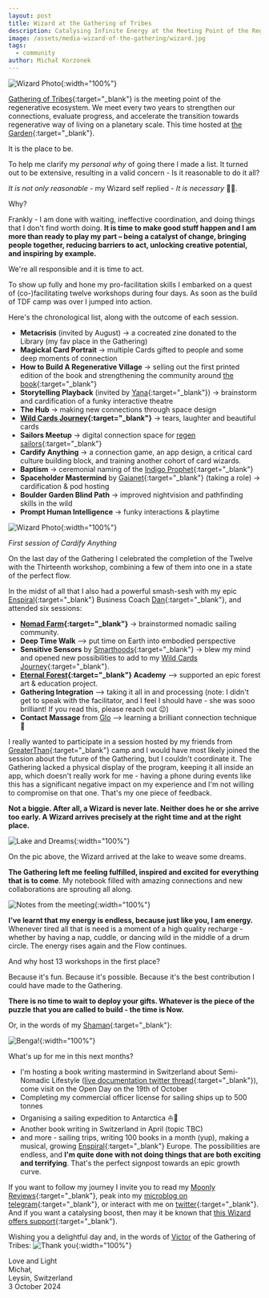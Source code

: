 ```yaml
---
layout: post
title: Wizard at the Gathering of Tribes
description: Catalysing Infinite Energy at the Meeting Point of the Regenerative Ecosystem
image: /assets/media-wizard-of-the-gathering/wizard.jpg
tags:
  - community
author: Michał Korzonek
---
```


![Wizard Photo](/assets/media-wizard-of-the-gathering/wizard.jpg){:width="100%"}

[Gathering of Tribes](https://gatheringoftribes.earth/){:target="_blank"} is the meeting point of the regenerative ecosystem. We meet every two years to strengthen our connections, evaluate progress, and accelerate the transition towards regenerative way of living on a planetary scale. This time hosted at [the Garden](https://labs.thegarden.pt/){:target="_blank"}.

It is the place to be.

To help me clarify my *personal why* of going there I made a list. It turned out to be extensive, resulting in a valid concern - Is it reasonable to do it all?

*It is not only reasonable* - my Wizard self replied - *It is necessary* 🧙‍♂️.

Why?

Frankly - I am done with waiting, ineffective coordination, and doing things that I don't find worth doing. **It is time to make good stuff happen and I am more than ready to play my part – being a catalyst of change, bringing people together, reducing barriers to act, unlocking creative potential, and inspiring by example.**

We're all responsible and it is time to act.

To show up fully and hone my pro-facilitation skills I embarked on a quest of (co-)facilitating twelve workshops during four days. As soon as the build of TDF camp was over I jumped into action.

Here's the chronological list, along with the outcome of each session.

- **Metacrisis** (invited by August) -> a cocreated zine donated to the Library (my fav place in the Gathering)
- **Magickal Card Portrait** -> multiple Cards gifted to people and some deep moments of connection
- **How to Build A Regenerative Village** -> selling out the first printed edition of the book and strengthening the community around [the book](https://treehousedao.earth/){:target="_blank"}
- **Storytelling Playback** (invited by [Yana](https://yanamori.com/){:target="_blank"}) -> brainstorm and cardification of a funky interactive theatre
- **The Hub** -> making new connections through space design
- **[Wild Cards Journey](https://wildwizards.xyz/#journey){:target="_blank"}** -> tears, laughter and beautiful cards
- **Sailors Meetup** -> digital connection space for [regen sailors](https://t.me/+HFn4THoqsIE1YTVk){:target="_blank"}
- **Cardify Anything** -> a connection game, an app design, a critical card culture building block, and training another cohort of card wizards.
- **Baptism** -> ceremonial naming of the [Indigo Prophet](https://soundcloud.com/indigoprophet){:target="_blank"}
- **Spaceholder Mastermind** by [Gaianet](https://www.gaianet.earth/){:target="_blank"} (taking a role) -> cardification & pod hosting
- **Boulder Garden Blind Path** -> improved nightvision and pathfinding skills in the wild
- **Prompt Human Intelligence** -> funky interactions & playtime

![Wizard Photo](/assets/media-wizard-of-the-gathering/cardify-garden-library.jpg){:width="100%"}

*First session of Cardify Anything*

On the last day of the Gathering I celebrated the completion of the Twelve with the Thirteenth workshop, combining a few of them into one in a state of the perfect flow.

In the midst of all that I also had a powerful smash-sesh with my epic [Enspiral](https://www.enspiral.com/){:target="_blank"} Business Coach [Dan](https://twitter.com/DanAlexiLewis){:target="_blank"}, and attended six sessions:

- **[Nomad Farm](https://www.nomadfarm.co/){:target="_blank"}** -> brainstormed nomadic sailing community.
- **Deep Time Walk** –> put time on Earth into embodied perspective
- **Sensitive Sensors** by [Smarthoods](https://smarthoods.eco/){:target="_blank"} -> blew my mind and opened new possibilities to add to my [Wild Cards Journey](https://wildwizards.xyz/#journey){:target="_blank"}.
- **[Eternal Forest](https://eternalforest.earth/){:target="_blank"} Academy** –> supported an epic forest art & education project.
- **Gathering Integration** –> taking it all in and processing (note: I didn't get to speak with the facilitator, and I feel I should have - she was sooo brilliant! If you read this, please reach out 😉)
- **Contact Massage** from [Glo](https://www.linkedin.com/in/glo-moss) –> learning a brilliant connection technique 🤍

I really wanted to participate in a session hosted by my friends from [GreaterThan](https://www.greaterthan.works/){:target="_blank"} camp and I would have most likely joined the session about the future of the Gathering, but I couldn't coordinate it. The Gathering lacked a physical display of the program, keeping it all inside an app, which doesn't really work for me - having a phone during events like this has a significant negative impact on my experience and I'm not willing to compromise on that one. That's my one piece of feedback.

**Not a biggie. After all, a Wizard is never late. Neither does he or she arrive too early. A Wizard arrives precisely at the right time and at the right place.**

![Lake and Dreams](/assets/media-wizard-of-the-gathering/weaving-lake.jpg){:width="100%"}

On the pic above, the Wizard arrived at the lake to weave some dreams.

**The Gathering left me feeling fulfilled, inspired and excited for everything that is to come**. My notebook filled with amazing connections and new collaborations are sprouting all along.

![Notes from the meeting](/assets/media-wizard-of-the-gathering/audrey-michal-notes.jpg){:width="100%"}

**I've learnt that my energy is endless, because just like you, I am energy.** Whenever tired all that is need is a moment of a high quality recharge - whether by having a nap, cuddle, or dancing wild in the middle of a drum circle. The energy rises again and the Flow continues.

And why host 13 workshops in the first place? 

Because it's fun. Because it's possible. Because it's the best contribution I could have made to the Gathering.

**There is no time to wait to deploy your gifts. Whatever is the piece of the puzzle that you are called to build - the time is Now.**

Or, in the words of my [Shaman](https://t.me/brianmongo){:target="_blank"}:

![Benga!](/assets/media-wizard-of-the-gathering/benga-solstice.jpg){:width="100%"}

What's up for me in this next months?

- I'm hosting a book writing mastermind in Switzerland about Semi-Nomadic Lifestyle ([live documentation twitter thread](https://x.com/michalkorzonek/status/1840820973081088202){:target="_blank"}), come visit on the Open Day on the 19th of October
- Completing my commercial officer license for sailing ships up to 500 tonnes
- Organising a sailing expedition to Antarctica ⛵️🧊
- Another book writing in Switzerland in April (topic TBC)
- and more - sailing trips, writing 100 books in a month (yup), making a musical, growing [Enspiral](https://www.enspiral.com/){:target="_blank"} Europe. The possibilities are endless, and **I'm quite done with not doing things that are both exciting and terrifying**. That's the perfect signpost towards an epic growth curve. 

If you want to follow my journey I invite you to read my [Moonly Reviews](https://michalkorzonek.substack.com/){:target="_blank"}, peak into my [microblog on telegram](https://t.me/sailorwizard){:target="_blank"}, or interact with me on [twitter](https://twitter.com/michalkorzonek){:target="_blank"}. And if you want a catalysing boost, then may it be known that [this Wizard offers support](/){:target="_blank"}.

Wishing you a delightful day and, in the words of [Victor](https://pt.linkedin.com/in/vvorski) of the Gathering of Tribes:
![Thank you](/assets/media-wizard-of-the-gathering/thank-you.jpg){:width="100%"}

Love and Light <br>
Michał, <br>
Leysin, Switzerland <br>
3 October 2024








